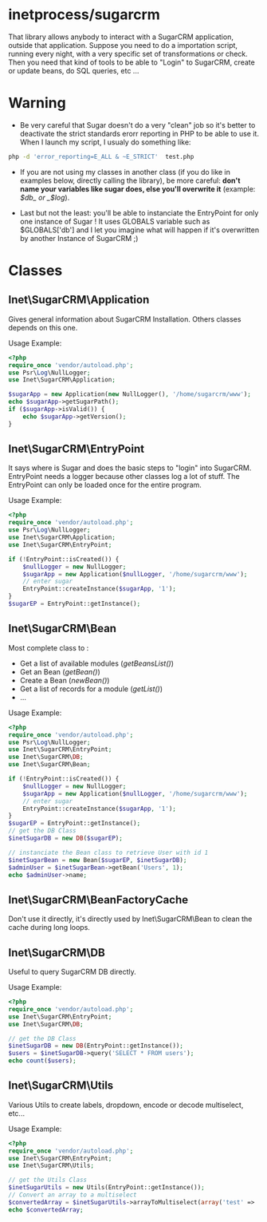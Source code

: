 # inetprocess/sugarcrm
That library allows anybody to interact with a SugarCRM application, outside that application.
Suppose you need to do a importation script, running every night, with a very specific set of
transformations or check. Then you need that kind of tools to be able to "Login" to SugarCRM,
create or update beans, do SQL queries, etc ...

# Warning
* Be very careful that Sugar doesn't do a very "clean" job so it's better to deactivate
the strict standards erorr reporting in PHP to be able to use it. When I launch my script, I usualy do something like:
```bash
php -d 'error_reporting=E_ALL & ~E_STRICT'  test.php
```

* If you are not using my classes in another class (if you do like in examples below, directly calling the library),
be more careful: **don't name your variables like sugar does, else you'll overwrite it** (example: _$db_ or _$log_).

* Last but not the least: you'll be able to instanciate the EntryPoint for only one instance of Sugar !
It uses GLOBALS variable such as $GLOBALS['db'] and I let you imagine what will happen
if it's overwritten by another Instance of SugarCRM ;)

# Classes
## Inet\SugarCRM\Application
Gives general information about SugarCRM Installation.
Others classes depends on this one.

Usage Example:
```php
<?php
require_once 'vendor/autoload.php';
use Psr\Log\NullLogger;
use Inet\SugarCRM\Application;

$sugarApp = new Application(new NullLogger(), '/home/sugarcrm/www');
echo $sugarApp->getSugarPath();
if ($sugarApp->isValid()) {
    echo $sugarApp->getVersion();
}
```

## Inet\SugarCRM\EntryPoint
It says where is Sugar and does the basic steps to "login" into SugarCRM.
EntryPoint needs a logger because other classes log a lot of stuff.
The EntryPoint can only be loaded once for the entire program.

Usage Example:
```php
<?php
require_once 'vendor/autoload.php';
use Psr\Log\NullLogger;
use Inet\SugarCRM\Application;
use Inet\SugarCRM\EntryPoint;

if (!EntryPoint::isCreated()) {
    $nullLogger = new NullLogger;
    $sugarApp = new Application($nullLogger, '/home/sugarcrm/www');
    // enter sugar
    EntryPoint::createInstance($sugarApp, '1');
}
$sugarEP = EntryPoint::getInstance();
```

## Inet\SugarCRM\Bean
Most complete class to :
* Get a list of available modules (_getBeansList()_)
* Get an Bean (_getBean()_)
* Create a Bean (_newBean()_)
* Get a list of records for a module (_getList()_)
* ...

Usage Example:
```php
<?php
require_once 'vendor/autoload.php';
use Psr\Log\NullLogger;
use Inet\SugarCRM\EntryPoint;
use Inet\SugarCRM\DB;
use Inet\SugarCRM\Bean;

if (!EntryPoint::isCreated()) {
    $nullLogger = new NullLogger;
    $sugarApp = new Application($nullLogger, '/home/sugarcrm/www');
    // enter sugar
    EntryPoint::createInstance($sugarApp, '1');
}
$sugarEP = EntryPoint::getInstance();
// get the DB Class
$inetSugarDB = new DB($sugarEP);

// instanciate the Bean class to retrieve User with id 1
$inetSugarBean = new Bean($sugarEP, $inetSugarDB);
$adminUser = $inetSugarBean->getBean('Users', 1);
echo $adminUser->name;
```

## Inet\SugarCRM\BeanFactoryCache
Don't use it directly, it's directly used by Inet\SugarCRM\Bean to clean the cache during long loops.

## Inet\SugarCRM\DB
Useful to query SugarCRM DB directly.

Usage Example:
```php
<?php
require_once 'vendor/autoload.php';
use Inet\SugarCRM\EntryPoint;
use Inet\SugarCRM\DB;

// get the DB Class
$inetSugarDB = new DB(EntryPoint::getInstance());
$users = $inetSugarDB->query('SELECT * FROM users');
echo count($users);
```

## Inet\SugarCRM\Utils
Various Utils to create labels, dropdown, encode or decode multiselect, etc...

Usage Example:
```php
<?php
require_once 'vendor/autoload.php';
use Inet\SugarCRM\EntryPoint;
use Inet\SugarCRM\Utils;

// get the Utils Class
$inetSugarUtils = new Utils(EntryPoint::getInstance());
// Convert an array to a multiselect
$convertedArray = $inetSugarUtils->arrayToMultiselect(array('test' => 'inet'));
echo $convertedArray;
```
